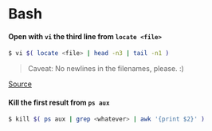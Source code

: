 # Bash

#### Open with `vi` the third line from `locate <file>`

```bash
$ vi $( locate <file> | head -n3 | tail -n1 )
```

> Caveat: No newlines in the filenames, please. :)

[Source](http://unix.stackexchange.com/questions/189704/open-a-result-of-locate-with-vi/189714#189714)

#### Kill the first result from `ps aux`

```bash
$ kill $( ps aux | grep <whatever> | awk '{print $2}' )
```
